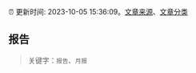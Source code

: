 :alarm_clock: 更新时间: 2023-10-05 15:36:09。[文章来源](/README.md)、[文章分类](/TAGS.md)

## 报告


> 关键字：`报告`、`月报`



